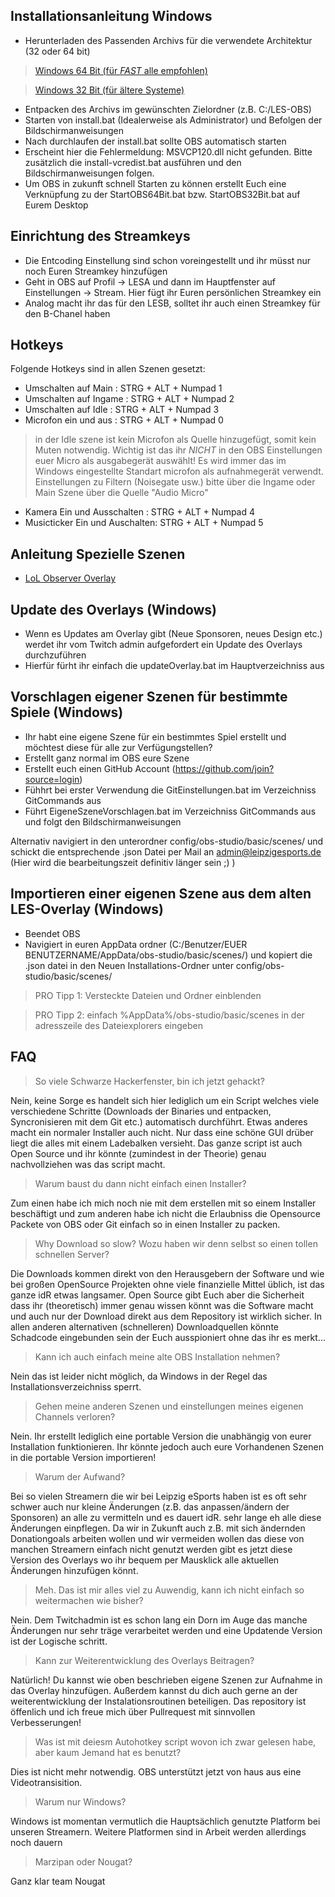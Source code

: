﻿Installationsanleitung Windows
------------------------------------


* Herunterladen des Passenden Archivs für die verwendete Architektur (32 oder 64 bit)
>[Windows 64 Bit (für *FAST* alle empfohlen)](Install/Windows-64.zip)

> [Windows 32 Bit (für ältere Systeme)](Install/Windows-32.zip)
* Entpacken des Archivs im gewünschten Zielordner (z.B. C:/LES-OBS)
* Starten von install.bat (Idealerweise als Administrator) und Befolgen der Bildschirmanweisungen
* Nach durchlaufen der install.bat sollte OBS automatisch starten
* Erscheint hier die Fehlermeldung: MSVCP120.dll nicht gefunden. Bitte zusätzlich die install-vcredist.bat ausführen und den Bildschirmanweisungen folgen.
* Um OBS in zukunft schnell Starten zu können erstellt Euch eine Verknüpfung zu der StartOBS64Bit.bat bzw. StartOBS32Bit.bat auf Eurem Desktop


Einrichtung des Streamkeys
----------------------------------------

* Die Entcoding Einstellung sind schon voreingestellt und ihr müsst nur noch Euren Streamkey hinzufügen 
* Geht in OBS auf Profil -> LESA und dann im Hauptfenster auf Einstellungen -> Stream. Hier fügt ihr Euren persönlichen Streamkey ein
* Analog macht ihr das für den LESB, solltet ihr auch einen Streamkey für den B-Chanel haben

Hotkeys
----------------------------------------

Folgende Hotkeys sind in allen Szenen gesetzt:

* Umschalten auf Main : STRG + ALT + Numpad 1
* Umschalten auf Ingame : STRG + ALT + Numpad 2
* Umschalten auf Idle : STRG + ALT + Numpad 3
* Microfon ein und aus : STRG + ALT + Numpad 0
> in der Idle szene ist kein Microfon als Quelle hinzugefügt, somit kein Muten notwendig. Wichtig ist das ihr *NICHT* in den OBS Einstellungen euer Micro als ausgabegerät auswählt! Es wird immer das im Windows eingestellte Standart microfon als aufnahmegerät verwendt. Einstellungen zu Filtern (Noisegate usw.) bitte über die Ingame oder Main Szene über die Quelle "Audio Micro" 

* Kamera Ein und Ausschalten : STRG + ALT + Numpad 4
* Musicticker Ein und Auschalten: STRG + ALT + Numpad 5

Anleitung Spezielle Szenen
------------------------------------

* [LoL Observer Overlay](docs/LolObserver.md)


Update des Overlays (Windows)
-----------------------------------------

* Wenn es Updates am Overlay gibt (Neue Sponsoren, neues Design etc.) werdet ihr vom Twitch admin aufgefordert ein Update des Overlays durchzuführen
* Hierfür fürht ihr einfach die updateOverlay.bat im Hauptverzeichniss aus

Vorschlagen eigener Szenen für bestimmte Spiele (Windows)
-------------------------------------------------------------

* Ihr habt eine eigene Szene für ein bestimmtes Spiel erstellt und möchtest diese für alle zur Verfügungstellen?
* Erstellt ganz normal im OBS eure Szene
* Erstellt euch einen GitHub Account (https://github.com/join?source=login)
* Fühhrt bei erster Verwendung die GitEinstellungen.bat im Verzeichniss GitCommands aus
* Führt EigeneSzeneVorschlagen.bat im Verzeichniss GitCommands aus und folgt den Bildschirmanweisungen

Alternativ navigiert in den unterordner config/obs-studio/basic/scenes/ und schickt die entsprechende .json Datei per Mail an admin@leipzigesports.de (Hier wird die bearbeitungszeit definitiv länger sein ;) )

Importieren einer eigenen Szene aus dem alten LES-Overlay (Windows)
----------------------------------------------------------------

* Beendet OBS
* Navigiert in euren AppData ordner (C:/Benutzer/EUER BENUTZERNAME/AppData/obs-studio/basic/scenes/) und kopiert die .json datei in den Neuen Installations-Ordner unter config/obs-studio/basic/scenes/
>PRO Tipp 1: Versteckte Dateien und Ordner einblenden

> PRO Tipp 2: einfach %AppData%/obs-studio/basic/scenes in der adresszeile des Dateiexplorers eingeben

FAQ
---------

> So viele Schwarze Hackerfenster, bin ich jetzt gehackt?

Nein, keine Sorge es handelt sich hier lediglich um ein Script welches viele verschiedene Schritte (Downloads der Binaries und entpacken, Syncronisieren mit dem Git etc.) automatisch durchführt. Etwas anderes macht ein normaler Installer auch nicht. Nur dass eine schöne GUI drüber liegt die alles mit einem Ladebalken versieht. Das ganze script ist auch Open Source und ihr könnte (zumindest in der Theorie) genau nachvollziehen was das script macht.

> Warum baust du dann nicht einfach einen Installer?

Zum einen habe ich mich noch nie mit dem erstellen mit so einem Installer beschäftigt und zum anderen habe ich nicht die Erlaubniss die Opensource Packete von OBS oder Git einfach so in einen Installer zu packen.

> Why Download so slow? Wozu haben wir denn selbst so einen tollen schnellen Server?

Die Downloads kommen direkt von den Herausgebern der Software und wie bei großen OpenSource Projekten ohne viele finanzielle Mittel üblich, ist das ganze idR etwas langsamer. Open Source gibt Euch aber die Sicherheit dass ihr (theoretisch) immer genau wissen könnt was die Software macht und auch nur der Download direkt aus dem Repository ist wirklich sicher. In allen anderen alternativen (schnelleren) Downloadquellen könnte Schadcode eingebunden sein der Euch ausspioniert ohne das ihr es merkt...

> Kann ich auch einfach meine alte OBS Installation nehmen?

Nein das ist leider nicht möglich, da Windows in der Regel das Installationsverzeichniss sperrt.

> Gehen meine anderen Szenen und einstellungen meines eigenen Channels verloren?

Nein. Ihr erstellt lediglich eine portable Version die unabhängig von eurer Installation funktionieren. Ihr könnte jedoch auch eure Vorhandenen Szenen in die portable Version importieren!

> Warum der Aufwand?

Bei so vielen Streamern die wir bei Leipzig eSports haben ist es oft sehr schwer auch nur kleine Änderungen (z.B. das anpassen/ändern der Sponsoren) an alle zu vermitteln und es dauert idR. sehr lange eh alle diese Änderungen einpflegen. Da wir in Zukunft auch z.B. mit sich ändernden Donationgoals arbeiten wollen und wir vermeiden wollen das diese von manchen Streamern einfach nicht genutzt werden gibt es jetzt diese Version des Overlays wo ihr bequem per Mausklick alle aktuellen Änderungen hinzufügen könnt.

> Meh. Das ist mir alles viel zu Auwendig, kann ich nicht einfach so weitermachen wie bisher?

Nein. Dem Twitchadmin ist es schon lang ein Dorn im Auge das manche Änderungen nur sehr träge verarbeitet werden und eine Updatende Version ist der Logische schritt.

> Kann zur Weiterentwicklung des Overlays Beitragen?

Natürlich! Du kannst wie oben beschrieben eigene Szenen zur Aufnahme in das Overlay hinzufügen. Außerdem kannst du dich auch gerne an der weiterentwicklung der Instalationsroutinen beteiligen. Das repository ist öffenlich und ich freue mich über Pullrequest mit sinnvollen Verbesserungen!

> Was ist mit deiesm Autohotkey script wovon ich zwar gelesen habe, aber kaum Jemand hat es benutzt?

Dies ist nicht mehr notwendig. OBS unterstützt jetzt von haus aus eine Videotransisition.

> Warum nur Windows?

Windows ist momentan vermutlich die Hauptsächlich genutzte Platform bei unseren Streamern. Weitere Platformen sind in Arbeit werden allerdings noch dauern

> Marzipan oder Nougat?

Ganz klar team Nougat